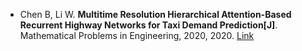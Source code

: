* Chen B, Li W. <b>Multitime Resolution Hierarchical Attention-Based Recurrent Highway Networks for Taxi Demand Prediction[J]</b>. Mathematical Problems in Engineering, 2020, 2020. [Link](https://www.hindawi.com/journals/mpe/2020/4173094/)